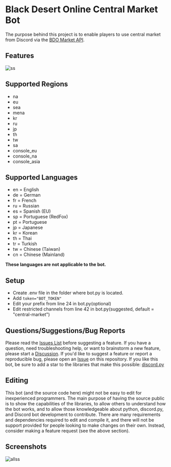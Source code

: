 # Black Desert Online Central Market Bot

The purpose behind this project is to enable players to use central market from Discord via the [BDO Market API](https://documenter.getpostman.com/view/4028519/TzK2bEVg).

## Features

![ss](https://cdn.discordapp.com/attachments/1035852765756411995/1064887250476875886/image.png)

## Supported Regions

* na
* eu
* sea
* mena
* kr
* ru
* jp
* th
* tw
* sa
* console_eu
* console_na
* console_asia

## Supported Languages

* en = English
* de = German
* fr = French
* ru = Russian
* es = Spanish (EU)
* sp = Portuguese (RedFox)
* pt = Portuguese
* jp = Japanese
* kr = Korean
* th = Thai
* tr = Turkish
* tw = Chinese (Taiwan)
* cn = Chinese (Mainland)

**These languages ​​are not applicable to the bot.**

## Setup

* Create .env file in the folder where bot.py is located. 
* Add ```token="BOT_TOKEN"```
* Edit your prefix from line 24 in bot.py(optional)
* Edit restricted channels from line 42 in bot.py(suggested, default = "central-market")

## Questions/Suggestions/Bug Reports

Please read the [Issues List](https://github.com/nidea1/Central-Market-Discord-Bot/issues) before suggesting a feature. If you have a question, need troubleshooting help, or want to brainstorm a new feature, please start a [Discussion](https://github.com/nidea1/Central-Market-Discord-Bot/discussions). If you'd like to suggest a feature or report a reproducible bug, please open an [Issue](https://github.com/nidea1/Central-Market-Discord-Bot/issues) on this repository. If you like this bot, be sure to add a star to the libraries that make this possible: [discord.py](https://github.com/Rapptz/discord.py)

## Editing

This bot (and the source code here) might not be easy to edit for inexperienced programmers. The main purpose of having the source public is to show the capabilities of the libraries, to allow others to understand how the bot works, and to allow those knowledgeable about python, discord.py, and Discord bot development to contribute. There are many requirements and dependencies required to edit and compile it, and there will not be support provided for people looking to make changes on their own. Instead, consider making a feature request (see the above section).

## Screenshots

![allss](https://cdn.discordapp.com/attachments/1035852765756411995/1064895499947221022/ss.png)
